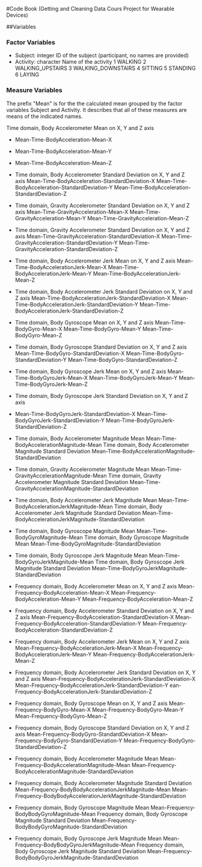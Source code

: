 #Code Book
(Getting and Cleaning Data Cours Project for Wearable Devices)

##Variables

### Factor Variables
- Subject: integer ID of the subject (participant, no names are provided)
- Activity: character Name of the activity
1 WALKING
2 WALKING_UPSTAIRS
3 WALKING_DOWNSTAIRS
4 SITTING
5 STANDING
6 LAYING
 
### Measure Variables
The prefix "Mean" is for the the calculated mean grouped by the factor variables Subject and Activity. It describes that all of these measures are means of the indicated names.

Time domain, Body Accelerometer Mean on X, Y and Z axis
- Mean-Time-BodyAcceleration-Mean-X 
- Mean-Time-BodyAcceleration-Mean-Y                               
- Mean-Time-BodyAcceleration-Mean-Z

- Time domain, Body Accelerometer Standard Deviation on X, Y and Z axis
Mean-Time-BodyAcceleration-StandardDeviation-X
Mean-Time-BodyAcceleration-StandardDeviation-Y
Mean-Time-BodyAcceleration-StandardDeviation-Z     

- Time domain, Gravity Accelerometer Standard Deviation on X, Y and Z axis
Mean-Time-GravityAcceleration-Mean-X
Mean-Time-GravityAcceleration-Mean-Y
Mean-Time-GravityAcceleration-Mean-Z

- Time domain, Gravity Accelerometer Standard Deviation on X, Y and Z axis
Mean-Time-GravityAcceleration-StandardDeviation-X
Mean-Time-GravityAcceleration-StandardDeviation-Y
Mean-Time-GravityAcceleration-StandardDeviation-Z

- Time domain, Body Accelerometer Jerk Mean on X, Y and Z axis
Mean-Time-BodyAccelerationJerk-Mean-X
Mean-Time-BodyAccelerationJerk-Mean-Y
Mean-Time-BodyAccelerationJerk-Mean-Z

- Time domain, Body Accelerometer Jerk Standard Deviation on X, Y and Z axis
Mean-Time-BodyAccelerationJerk-StandardDeviation-X
Mean-Time-BodyAccelerationJerk-StandardDeviation-Y
Mean-Time-BodyAccelerationJerk-StandardDeviation-Z

- Time domain, Body Gyroscope Mean on X, Y and Z axis
Mean-Time-BodyGyro-Mean-X
Mean-Time-BodyGyro-Mean-Y
Mean-Time-BodyGyro-Mean-Z

- Time domain, Body Gyroscope Standard Deviation on X, Y and Z axis
Mean-Time-BodyGyro-StandardDeviation-X
Mean-Time-BodyGyro-StandardDeviation-Y
Mean-Time-BodyGyro-StandardDeviation-Z

- Time domain, Body Gyroscope Jerk Mean on X, Y and Z axis
Mean-Time-BodyGyroJerk-Mean-X
Mean-Time-BodyGyroJerk-Mean-Y
Mean-Time-BodyGyroJerk-Mean-Z

- Time domain, Body Gyroscope Jerk Standard Deviation on X, Y and Z axis
- Mean-Time-BodyGyroJerk-StandardDeviation-X
Mean-Time-BodyGyroJerk-StandardDeviation-Y
Mean-Time-BodyGyroJerk-StandardDeviation-Z

- Time domain, Body Accelerometer Magnitude Mean
Mean-Time-BodyAccelerationMagnitude-Mean
Time domain, Body Accelerometer Magnitude Standard Deviation
Mean-Time-BodyAccelerationMagnitude-StandardDeviation

- Time domain, Gravity Accelerometer Magnitude Mean
Mean-Time-GravityAccelerationMagnitude-Mean
Time domain, Gravity Accelerometer Magnitude Standard Deviation
Mean-Time-GravityAccelerationMagnitude-StandardDeviation

- Time domain, Body Accelerometer Jerk Magnitude Mean
Mean-Time-BodyAccelerationJerkMagnitude-Mean
Time domain, Body Accelerometer Jerk Magnitude Standard Deviation
Mean-Time-BodyAccelerationJerkMagnitude-StandardDeviation

- Time domain, Body Gyroscope Magnitude Mean
Mean-Time-BodyGyroMagnitude-Mean
Time domain, Body Gyroscope Magnitude Mean
Mean-Time-BodyGyroMagnitude-StandardDeviation

- Time domain, Body Gyroscope Jerk Magnitude Mean
Mean-Time-BodyGyroJerkMagnitude-Mean
Time domain, Body Gyroscope Jerk Magnitude Standard Deviation
Mean-Time-BodyGyroJerkMagnitude-StandardDeviation

- Frequency domain, Body Accelerometer Mean on X, Y and Z axis
Mean-Frequency-BodyAcceleration-Mean-X
Mean-Frequency-BodyAcceleration-Mean-Y
Mean-Frequency-BodyAcceleration-Mean-Z

- Frequency domain, Body Accelerometer Standard Deviation on X, Y and Z axis
Mean-Frequency-BodyAcceleration-StandardDeviation-X
Mean-Frequency-BodyAcceleration-StandardDeviation-Y
Mean-Frequency-BodyAcceleration-StandardDeviation-Z

- Frequency domain, Body Accelerometer Jerk Mean on X, Y and Z axis
Mean-Frequency-BodyAccelerationJerk-Mean-X
Mean-Frequency-BodyAccelerationJerk-Mean-Y
Mean-Frequency-BodyAccelerationJerk-Mean-Z

- Frequency domain, Body Accelerometer Jerk Standard Deviation on X, Y and Z axis
Mean-Frequency-BodyAccelerationJerk-StandardDeviation-X
Mean-Frequency-BodyAccelerationJerk-StandardDeviation-Y
ean-Frequency-BodyAccelerationJerk-StandardDeviation-Z

- Frequency domain, Body Gyroscope Mean on X, Y and Z axis
Mean-Frequency-BodyGyro-Mean-X
Mean-Frequency-BodyGyro-Mean-Y     
Mean-Frequency-BodyGyro-Mean-Z

- Frequency domain, Body Gyroscope Standard Deviation on X, Y and Z axis
Mean-Frequency-BodyGyro-StandardDeviation-X
Mean-Frequency-BodyGyro-StandardDeviation-Y
Mean-Frequency-BodyGyro-StandardDeviation-Z

- Frequency domain, Body Accelerometer Magnitude Mean
Mean-Frequency-BodyAccelerationMagnitude-Mean
Mean-Frequency-BodyAccelerationMagnitude-StandardDeviation

- Frequency domain, Body Accelerometer Magnitude Standard Deviation
Mean-Frequency-BodyBodyAccelerationJerkMagnitude-Mean
Mean-Frequency-BodyBodyAccelerationJerkMagnitude-StandardDeviation

- Frequency domain, Body Gyroscope Magnitude Mean
Mean-Frequency-BodyBodyGyroMagnitude-Mean
Frequency domain, Body Gyroscope Magnitude Standard Deviation
Mean-Frequency-BodyBodyGyroMagnitude-StandardDeviation

- Frequency domain, Body Gyroscope Jerk Magnitude Mean
Mean-Frequency-BodyBodyGyroJerkMagnitude-Mean
Frequency domain, Body Gyroscope Jerk Magnitude Standard Deviation
Mean-Frequency-BodyBodyGyroJerkMagnitude-StandardDeviation